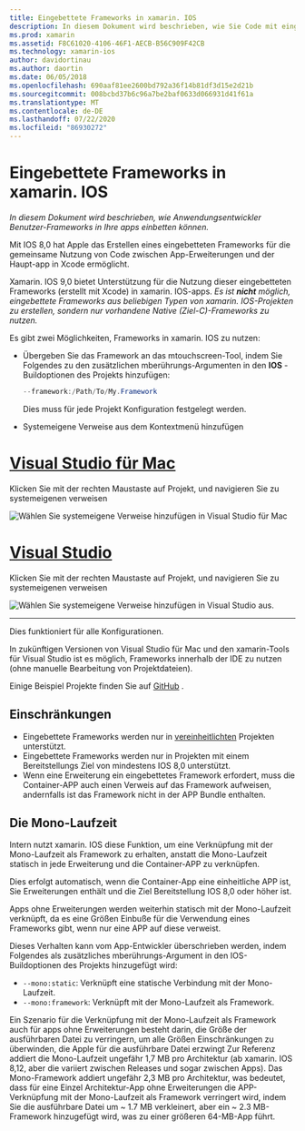 ```yaml
---
title: Eingebettete Frameworks in xamarin. IOS
description: In diesem Dokument wird beschrieben, wie Sie Code mit eingebetteten Frameworks in einer xamarin. IOS-Anwendung freigeben. Dies kann entweder mit dem mtouchscreen-Tool oder mit nativen verweisen erfolgen.
ms.prod: xamarin
ms.assetid: F8C61020-4106-46F1-AECB-B56C909F42CB
ms.technology: xamarin-ios
author: davidortinau
ms.author: daortin
ms.date: 06/05/2018
ms.openlocfilehash: 690aaf81ee2600bd792a36f14b81df3d15e2d21b
ms.sourcegitcommit: 008bcbd37b6c96a7be2baf0633d066931d41f61a
ms.translationtype: MT
ms.contentlocale: de-DE
ms.lasthandoff: 07/22/2020
ms.locfileid: "86930272"
---
```

# <a name="embedded-frameworks-in-xamarinios"></a>Eingebettete Frameworks in xamarin. IOS

_In diesem Dokument wird beschrieben, wie Anwendungsentwickler Benutzer-Frameworks in Ihre apps einbetten können._

Mit IOS 8,0 hat Apple das Erstellen eines eingebetteten Frameworks für die gemeinsame Nutzung von Code zwischen App-Erweiterungen und der Haupt-app in Xcode ermöglicht.

Xamarin. IOS 9,0 bietet Unterstützung für die Nutzung dieser eingebetteten Frameworks (erstellt mit Xcode) in xamarin. IOS-apps. *Es ist **nicht** möglich, eingebettete Frameworks aus beliebigen Typen von xamarin. IOS-Projekten zu erstellen, sondern nur vorhandene Native (Ziel-C)-Frameworks zu nutzen.*

Es gibt zwei Möglichkeiten, Frameworks in xamarin. IOS zu nutzen:

- Übergeben Sie das Framework an das mtouchscreen-Tool, indem Sie Folgendes zu den zusätzlichen mberührungs-Argumenten in den **IOS** -Buildoptionen des Projekts hinzufügen:

  ```csharp
  --framework:/Path/To/My.Framework
  ```

  Dies muss für jede Projekt Konfiguration festgelegt werden.

- Systemeigene Verweise aus dem Kontextmenü hinzufügen

# <a name="visual-studio-for-mac"></a>[Visual Studio für Mac](#tab/macos)

Klicken Sie mit der rechten Maustaste auf Projekt, und navigieren Sie zu systemeigenen verweisen

![Wählen Sie systemeigene Verweise hinzufügen in Visual Studio für Mac](embedded-frameworks-images/xam-native-refs.png)

# <a name="visual-studio"></a>[Visual Studio](#tab/windows)

Klicken Sie mit der rechten Maustaste auf Projekt, und navigieren Sie zu systemeigenen verweisen

![Wählen Sie systemeigene Verweise hinzufügen in Visual Studio aus.](embedded-frameworks-images/vs-native-refs.png)

-----

  Dies funktioniert für alle Konfigurationen.

In zukünftigen Versionen von Visual Studio für Mac und den xamarin-Tools für Visual Studio ist es möglich, Frameworks innerhalb der IDE zu nutzen (ohne manuelle Bearbeitung von Projektdateien).

Einige Beispiel Projekte finden Sie auf [GitHub](https://github.com/rolfbjarne/embedded-frameworks) .

## <a name="limitations"></a>Einschränkungen

- Eingebettete Frameworks werden nur in [vereinheitlichten](~/cross-platform/macios/unified/index.md) Projekten unterstützt.
- Eingebettete Frameworks werden nur in Projekten mit einem Bereitstellungs Ziel von mindestens IOS 8,0 unterstützt.
- Wenn eine Erweiterung ein eingebettetes Framework erfordert, muss die Container-APP auch einen Verweis auf das Framework aufweisen, andernfalls ist das Framework nicht in der APP Bundle enthalten.

## <a name="the-mono-runtime"></a>Die Mono-Laufzeit

Intern nutzt xamarin. IOS diese Funktion, um eine Verknüpfung mit der Mono-Laufzeit als Framework zu erhalten, anstatt die Mono-Laufzeit statisch in jede Erweiterung und die Container-APP zu verknüpfen.

Dies erfolgt automatisch, wenn die Container-App eine einheitliche APP ist, Sie Erweiterungen enthält und die Ziel Bereitstellung IOS 8,0 oder höher ist.

Apps ohne Erweiterungen werden weiterhin statisch mit der Mono-Laufzeit verknüpft, da es eine Größen Einbuße für die Verwendung eines Frameworks gibt, wenn nur eine APP auf diese verweist.

Dieses Verhalten kann vom App-Entwickler überschrieben werden, indem Folgendes als zusätzliches mberührungs-Argument in den IOS-Buildoptionen des Projekts hinzugefügt wird:

- `--mono:static`: Verknüpft eine statische Verbindung mit der Mono-Laufzeit.
- `--mono:framework`: Verknüpft mit der Mono-Laufzeit als Framework.

Ein Szenario für die Verknüpfung mit der Mono-Laufzeit als Framework auch für apps ohne Erweiterungen besteht darin, die Größe der ausführbaren Datei zu verringern, um alle Größen Einschränkungen zu überwinden, die Apple für die ausführbare Datei erzwingt Zur Referenz addiert die Mono-Laufzeit ungefähr 1,7 MB pro Architektur (ab xamarin. IOS 8,12, aber die variiert zwischen Releases und sogar zwischen Apps). Das Mono-Framework addiert ungefähr 2,3 MB pro Architektur, was bedeutet, dass für eine Einzel Architektur-App ohne Erweiterungen die APP-Verknüpfung mit der Mono-Laufzeit als Framework verringert wird, indem Sie die ausführbare Datei um ~ 1.7 MB verkleinert, aber ein ~ 2.3 MB-Framework hinzugefügt wird, was zu einer größeren 64-MB-App führt.
